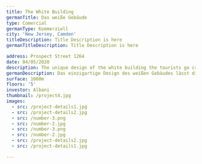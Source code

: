 ```yaml
---
title: The White Building
germanTitle: Das weiße Gebäude
type: Comercial
germanType: Kommerziell
city: 'New Jersey, Camden'
titleDescription: Title Description is here
germanTitleDescription: Title Description is here

address: Prospect Street 1264
date: 04/05/2020
description: The unique design of the white building the tourists go crazy !!!
germanDescription: Das einzigartige Design des weißen Gebäudes lässt die Touristen verrückt werden !!!
surface: 1000m
floors: '5'
investor: Albani
thumbnail: /project4.jpg
images:
  - src: /project-details1.jpg
  - src: /project-details2.jpg
  - src: /number-3.png
  - src: /number-2.jpg
  - src: /number-3.png
  - src: /number-2.jpg
  - src: /project-details2.jpg
  - src: /project-details1.jpg

---
```

